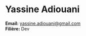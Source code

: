 # Yassine Adiouani  

**Email:** [yassine.adiouani@gmail.com](mailto:yassine.adiouani@gmail.com)  
**Filière:** Dev  
